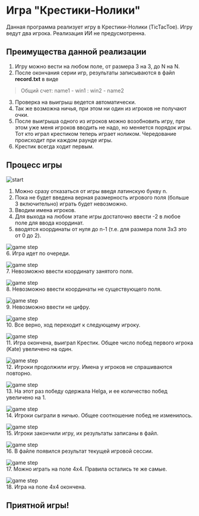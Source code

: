 # Игра "Крестики-Нолики"

Данная программа реализует игру в Крестики-Нолики (TicTacToe). Игру ведут два игрока. Реализация ИИ не предусмотренна.

## Преимущества данной реализации

1. Игру можно вести на любом поле, от размера 3 на 3, до N на N.
2. После окончания серии игр, результаты записываются в файл **record.txt** в виде 
>Общий счет: name1 - win1 : win2 - name2
3. Проверка на выигрыш ведется автоматически.
4. Так же возможна ничья, при этом ни один из игроков не получают очки.
5. После выигрыша одного из игроков можно возобновить игру, при этом уже меня игроков вводить не надо, но меняется порядок игры. Тот кто играл крестиком теперь играет ноликом. Чередование происходит при каждом раунде игры.
6. Крестик всегда ходит первым.

## Процесс игры
![start](resources/Screenshot_1.jpg)


1. Можно сразу отказаться от игры введя латинскую букву n.
2. Пока не будет введена верная размерность игрового поля (больше 3 включительно) играть будет невозможно.
3. Вводим имена игроков.
4. Для выхода на любом этапе игры достаточно ввести -2 в любое поле для ввода координат.
5. вводятся координаты от нуля до n-1 (т.е. для размера поля 3x3 это от 0 до 2).

![game step](resources/Screenshot_2.jpg)  
6. Игра идет по очереди.

![game step](resources/Screenshot_3.jpg)  
7. Невозможно ввести координату занятого поля.

![game step](resources/Screenshot_4.jpg)  
8. Невозможно ввести координаты не существующего поля.

![game step](resources/Screenshot_5.jpg)  
9. Невозможно ввести не цифру.

![game step](resources/Screenshot_6.jpg)  
10. Все верно, ход переходит к следующему игроку.

![game step](resources/Screenshot_7.jpg)  
11. Игра окончена, выиграл Крестик. Общее число побед первого игрока (Kate) увеличено на один.

![game step](resources/Screenshot_8.jpg)  
12. Игроки продолжили игру. Имена у игроков не спрашиваются повторно.

![game step](resources/Screenshot_9.jpg)  
13. На этот раз победу одержала Helga, и ее количество побед увеличено на 1.

![game step](resources/Screenshot_10.jpg)  
14. Игроки сыграли в ничью. Общее соотношение побед не изменилось.

![game step](resources/Screenshot_11.jpg)  
15. Игроки закончили игру, их результаты записаны в файл.

![game step](resources/Screenshot_12.jpg)  
16. В файле появился результат текущей игровой сессии.

![game step](resources/Screenshot_13.jpg)  
17. Можно играть на поле 4x4. Правила остались те же самые.

![game step](resources/Screenshot_14.jpg)  
18. Игра на поле 4x4 окончена.

## Приятной игры!